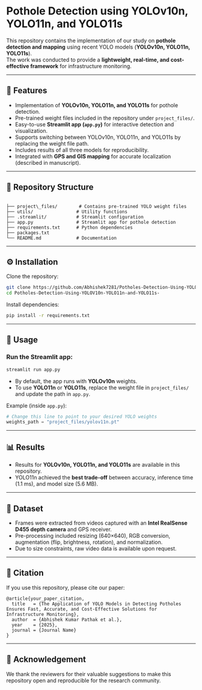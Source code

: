 # Pothole Detection using YOLOv10n, YOLO11n, and YOLO11s

This repository contains the implementation of our study on **pothole detection and mapping** using recent YOLO models (**YOLOv10n, YOLO11n, YOLO11s**).  
The work was conducted to provide a **lightweight, real-time, and cost-effective framework** for infrastructure monitoring.

---

## 📌 Features
- Implementation of **YOLOv10n, YOLO11n, and YOLO11s** for pothole detection.
- Pre-trained weight files included in the repository under `project_files/`.
- Easy-to-use **Streamlit app (`app.py`)** for interactive detection and visualization.
- Supports switching between YOLOv10n, YOLO11n, and YOLO11s by replacing the weight file path.
- Includes results of all three models for reproducibility.
- Integrated with **GPS and GIS mapping** for accurate localization (described in manuscript).

---

## 📂 Repository Structure
```

├── project\_files/        # Contains pre-trained YOLO weight files
├── utils/                # Utility functions
├── .streamlit/           # Streamlit configuration
├── app.py                # Streamlit app for pothole detection
├── requirements.txt      # Python dependencies
├── packages.txt
└── README.md             # Documentation

````

---

## ⚙️ Installation
Clone the repository:
```bash
git clone https://github.com/Abhishek7281/Potholes-Detection-Using-YOLOV10n-YOLO11n-and-YOLO11s-.git
cd Potholes-Detection-Using-YOLOV10n-YOLO11n-and-YOLO11s-
````

Install dependencies:

```bash
pip install -r requirements.txt
```

---

## 🚀 Usage

### Run the Streamlit app:

```bash
streamlit run app.py
```

* By default, the app runs with **YOLOv10n** weights.
* To use **YOLO11n** or **YOLO11s**, replace the weight file in `project_files/` and update the path in `app.py`.

Example (inside `app.py`):

```python
# Change this line to point to your desired YOLO weights
weights_path = "project_files/yolov11n.pt"
```

---

## 📊 Results

* Results for **YOLOv10n, YOLO11n, and YOLO11s** are available in this repository.
* YOLO11n achieved the **best trade-off** between accuracy, inference time (1.1 ms), and model size (5.6 MB).

---

## 📁 Dataset

* Frames were extracted from videos captured with an **Intel RealSense D455 depth camera** and GPS receiver.
* Pre-processing included resizing (640×640), RGB conversion, augmentation (flip, brightness, rotation), and normalization.
* Due to size constraints, raw video data is available upon request.

---

## 📜 Citation

If you use this repository, please cite our paper:

```
@article{your_paper_citation,
  title   = {The Application of YOLO Models in Detecting Potholes Ensures Fast, Accurate, and Cost-Effective Solutions for Infrastructure Monitoring},
  author  = {Abhishek Kumar Pathak et al.},
  year    = {2025},
  journal = {Journal Name}
}
```

---

## 🙏 Acknowledgement

We thank the reviewers for their valuable suggestions to make this repository open and reproducible for the research community.
